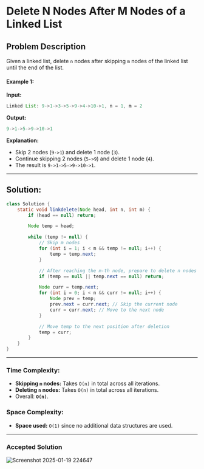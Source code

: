 # Delete N Nodes After M Nodes of a Linked List

## Problem Description

Given a linked list, delete `n` nodes after skipping `m` nodes of the linked list until the end of the list.

#### Example 1:
**Input:**
```java
Linked List: 9->1->3->5->9->4->10->1, n = 1, m = 2
```

**Output:**
```java
9->1->5->9->10->1
```

**Explanation:**
- Skip 2 nodes (`9->1`) and delete 1 node (`3`).
- Continue skipping 2 nodes (`5->9`) and delete 1 node (`4`).
- The result is `9->1->5->9->10->1`.
---
## Solution:

```java
class Solution {
    static void linkdelete(Node head, int n, int m) {
        if (head == null) return;

        Node temp = head;

        while (temp != null) {
            // Skip m nodes
            for (int i = 1; i < m && temp != null; i++) {
                temp = temp.next;
            }

            // After reaching the m-th node, prepare to delete n nodes
            if (temp == null || temp.next == null) return;

            Node curr = temp.next;
            for (int i = 0; i < n && curr != null; i++) {
                Node prev = temp;
                prev.next = curr.next; // Skip the current node
                curr = curr.next; // Move to the next node
            }

            // Move temp to the next position after deletion
            temp = curr;
        }
    }
}
```

---

### Time Complexity:
- **Skipping `m` nodes:** Takes `O(n)` in total across all iterations.
- **Deleting `n` nodes:** Takes `O(n)` in total across all iterations.
- Overall: **`O(n)`**.

### Space Complexity:
- **Space used:** `O(1)` since no additional data structures are used.

---
### Accepted Solution
![Screenshot 2025-01-19 224647](https://github.com/user-attachments/assets/9a1b3d36-7e1a-4fb4-805e-2007fe0cc70d)
